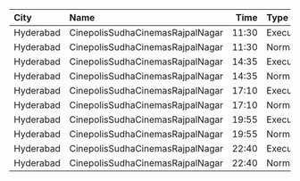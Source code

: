 | City      | Name                             |  Time | Type      | Price | Capacity | Booked |
| :-------- | :------------------------------- | ----: | :-------- | ----: | -------: | -----: |
| Hyderabad | CinepolisSudhaCinemasRajpalNagar | 11:30 | Executive |  150₹ |      175 |      0 |
| Hyderabad | CinepolisSudhaCinemasRajpalNagar | 11:30 | Normal    |  150₹ |       92 |      0 |
| Hyderabad | CinepolisSudhaCinemasRajpalNagar | 14:35 | Executive |  150₹ |      175 |     41 |
| Hyderabad | CinepolisSudhaCinemasRajpalNagar | 14:35 | Normal    |  150₹ |       92 |      0 |
| Hyderabad | CinepolisSudhaCinemasRajpalNagar | 17:10 | Executive |  150₹ |      133 |     52 |
| Hyderabad | CinepolisSudhaCinemasRajpalNagar | 17:10 | Normal    |  150₹ |       72 |      0 |
| Hyderabad | CinepolisSudhaCinemasRajpalNagar | 19:55 | Executive |  150₹ |      133 |     83 |
| Hyderabad | CinepolisSudhaCinemasRajpalNagar | 19:55 | Normal    |  150₹ |       72 |      0 |
| Hyderabad | CinepolisSudhaCinemasRajpalNagar | 22:40 | Executive |  150₹ |      133 |     82 |
| Hyderabad | CinepolisSudhaCinemasRajpalNagar | 22:40 | Normal    |  150₹ |       72 |      0 |